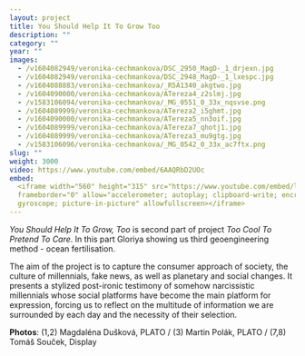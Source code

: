 ```yaml
---
layout: project
title: You Should Help It To Grow Too
description: ""
category: ""
year: ""
images:
  - /v1604082949/veronika-cechmankova/DSC_2950_MagD-_1_drjexn.jpg
  - /v1604082949/veronika-cechmankova/DSC_2948_MagD-_1_lxespc.jpg
  - /v1604088883/veronika-cechmankova/_R5A1340_akgtwo.jpg
  - /v1604090000/veronika-cechmankova/ATereza4_z2slmj.jpg
  - /v1583106094/veronika-cechmankova/_MG_0551_0_33x_nqsvse.png
  - /v1604089999/veronika-cechmankova/ATereza2_i5ghmt.jpg
  - /v1604090000/veronika-cechmankova/ATereza5_nn3oif.jpg
  - /v1604089999/veronika-cechmankova/ATereza7_qhotj1.jpg
  - /v1604089999/veronika-cechmankova/ATereza3_mu9gtg.jpg
  - /v1583106096/veronika-cechmankova/_MG_0542_0_33x_ac7ftx.png
slug: ""
weight: 3000
video: https://www.youtube.com/embed/6AAQRbD2UOc
embed:
  <iframe width="560" height="315" src="https://www.youtube.com/embed/loBwihoblGg"
  frameborder="0" allow="accelerometer; autoplay; clipboard-write; encrypted-media;
  gyroscope; picture-in-picture" allowfullscreen></iframe>
---
```


_You Should Help It To Grow, Too_ is second part of project _Too Cool To Pretend To Care_. In this part Gloriya showing us third geoengineering method - ocean fertilisation.

The aim of the project is to capture the consumer approach of society, the culture of millennials, fake news, as well as planetary and social changes. It presents a stylized post-ironic testimony of somehow narcissistic millennials whose social platforms have become the main platform for expression, forcing us to reflect on the multitude of information we are surrounded by each day and the necessity of their selection.

**Photos**: (1,2) Magdaléna Dušková, PLATO / (3) Martin Polák, PLATO / (7,8) Tomáš Souček, Display

